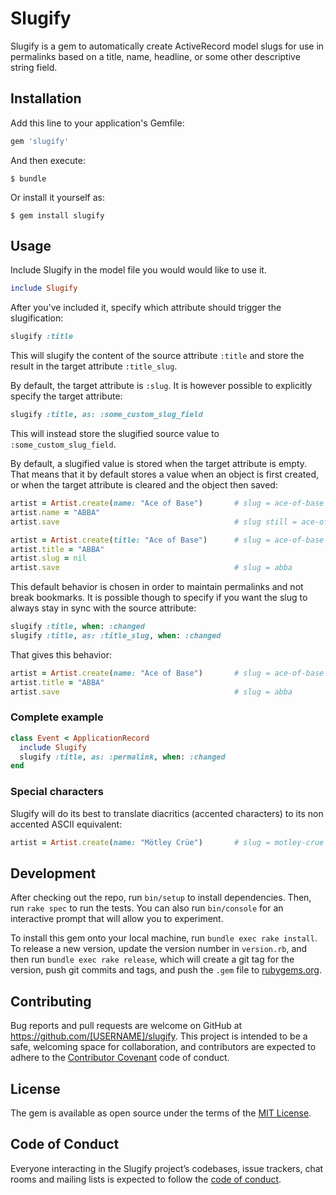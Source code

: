 # Slugify

Slugify is a gem to automatically create ActiveRecord model slugs for use in permalinks based on a title, name, headline, or some other descriptive string field.

## Installation

Add this line to your application's Gemfile:

```ruby
gem 'slugify'
```

And then execute:

    $ bundle

Or install it yourself as:

    $ gem install slugify

## Usage

Include Slugify in the model file you would would like to use it.

```ruby
include Slugify
```

After you've included it, specify which attribute should trigger the slugification:

```ruby
slugify :title
```

This will slugify the content of the source attribute `:title` and store the result in the target attribute `:title_slug`. 

By default, the target attribute is `:slug`. It is however possible to explicitly specify the target attribute:

```ruby
slugify :title, as: :some_custom_slug_field
```

This will instead store the slugified source value to `:some_custom_slug_field`.

By default, a slugified value is stored when the target attribute is empty. That means that it by default stores a value when an object is first created, or when the target attribute is cleared and the object then saved:

```ruby
artist = Artist.create(name: "Ace of Base")       # slug = ace-of-base
artist.name = "ABBA"
artist.save                                       # slug still = ace-of-base

artist = Artist.create(title: "Ace of Base")      # slug = ace-of-base
artist.title = "ABBA"
artist.slug = nil
artist.save                                       # slug = abba
```

This default behavior is chosen in order to maintain permalinks and not break bookmarks. It is possible though to specify if you want the slug to always stay in sync with the source attribute:

```ruby
slugify :title, when: :changed
slugify :title, as: :title_slug, when: :changed
```

That gives this behavior: 

```ruby
artist = Artist.create(name: "Ace of Base")       # slug = ace-of-base
artist.title = "ABBA"
artist.save                                       # slug = abba
```

### Complete example

```ruby
class Event < ApplicationRecord
  include Slugify
  slugify :title, as: :permalink, when: :changed
end
```

### Special characters

Slugify will do its best to translate diacritics (accented characters) to its non accented ASCII equivalent:

```ruby
artist = Artist.create(name: "Mötley Crüe")       # slug = motley-crue
```

## Development

After checking out the repo, run `bin/setup` to install dependencies. Then, run `rake spec` to run the tests. You can also run `bin/console` for an interactive prompt that will allow you to experiment.

To install this gem onto your local machine, run `bundle exec rake install`. To release a new version, update the version number in `version.rb`, and then run `bundle exec rake release`, which will create a git tag for the version, push git commits and tags, and push the `.gem` file to [rubygems.org](https://rubygems.org).

## Contributing

Bug reports and pull requests are welcome on GitHub at https://github.com/[USERNAME]/slugify. This project is intended to be a safe, welcoming space for collaboration, and contributors are expected to adhere to the [Contributor Covenant](http://contributor-covenant.org) code of conduct.

## License

The gem is available as open source under the terms of the [MIT License](https://opensource.org/licenses/MIT).

## Code of Conduct

Everyone interacting in the Slugify project’s codebases, issue trackers, chat rooms and mailing lists is expected to follow the [code of conduct](https://github.com/arcticleo/slugify/blob/master/CODE_OF_CONDUCT.md).
